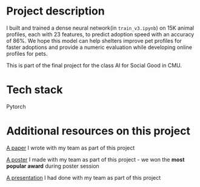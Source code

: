# Project description

I built and trained a dense neural network(in `train_v3.ipynb`) on 15K animal profiles, each with 23 features, to predict adoption speed with an accuracy of 86%. We hope this model can help shelters improve pet profiles for faster adoptions and provide a numeric evaluation while developing online profiles for pets. 

This is part of the final project for the class AI for Social Good in CMU.

# Tech stack

Pytorch

# Additional resources on this project
[A paper](https://drive.google.com/file/d/1vL5rwdDraDe8Hc7mhgvdrehY8HNzSUi8/view?usp=sharing) I wrote with my team as part of this project

[A poster](https://drive.google.com/file/d/1c2xR2JVAGnnZM52Oe4K56VlEBiaotbEN/view?usp=sharing) I made with my team as part of this project - we won the **most popular award** during poster session

[A presentation](https://drive.google.com/file/d/1FbsLnD0YxUlgrlWrOYJDR8yveN-Ix4Qd/view?usp=sharing) I had done with my team as part of this project
